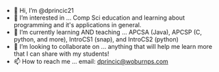 - 👋 Hi, I’m @dprincic21
- 👀 I’m interested in ... Comp Sci education and learning about programming and it's applications in general.
- 🌱 I’m currently learning AND teaching ... APCSA (Java), APCSP (C, python, and more), IntroCS1 (snap), and IntroCS2 (python)
- 💞️ I’m looking to collaborate on ... anything that will help me learn more that I can share with my students!
- 📫 How to reach me ... email: dprincic@woburnps.com

<!---
dprincic21/dprincic21 is a ✨ special ✨ repository because its `README.md` (this file) appears on your GitHub profile.
You can click the Preview link to take a look at your changes.
--->
